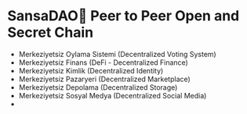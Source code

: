 # SansaDAO🌿 Peer to Peer Open and Secret Chain

- Merkeziyetsiz Oylama Sistemi (Decentralized Voting System)
- Merkeziyetsiz Finans (DeFi - Decentralized Finance)
- Merkeziyetsiz Kimlik (Decentralized Identity)
- Merkeziyetsiz Pazaryeri (Decentralized Marketplace)
- Merkeziyetsiz Depolama (Decentralized Storage)
- Merkeziyetsiz Sosyal Medya (Decentralized Social Media)
- 
